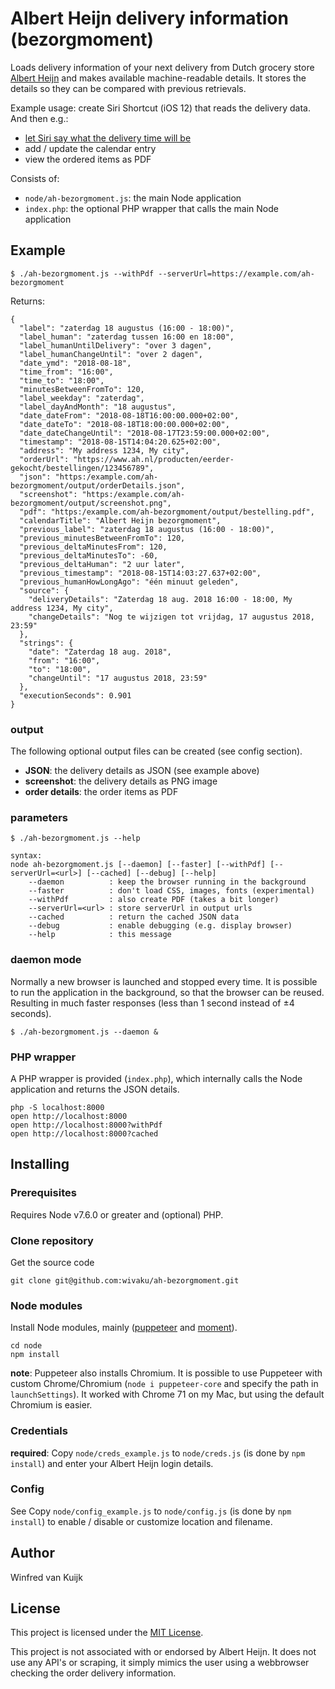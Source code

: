 # Albert Heijn delivery information (bezorgmoment)

Loads delivery information of your next delivery from Dutch grocery store [Albert Heijn](https://www.ah.nl/over-ah/online-bestellen/bezorgservice) and makes available machine-readable details. It stores the details so they can be compared with previous retrievals.

Example usage: create Siri Shortcut (iOS 12) that reads the delivery data.
And then e.g.:
- [let Siri say what the delivery time will be](https://github.com/wivaku/ah-bezorgmoment/issues/1)
- add / update the calendar entry
- view the ordered items as PDF

Consists of:
- `node/ah-bezorgmoment.js`: the main Node application
- `index.php`: the optional PHP wrapper that calls the main Node application

## Example
```
$ ./ah-bezorgmoment.js --withPdf --serverUrl=https://example.com/ah-bezorgmoment
```
Returns:
```
{
  "label": "zaterdag 18 augustus (16:00 - 18:00)",
  "label_human": "zaterdag tussen 16:00 en 18:00",
  "label_humanUntilDelivery": "over 3 dagen",
  "label_humanChangeUntil": "over 2 dagen",
  "date_ymd": "2018-08-18",
  "time_from": "16:00",
  "time_to": "18:00",
  "minutesBetweenFromTo": 120,
  "label_weekday": "zaterdag",
  "label_dayAndMonth": "18 augustus",
  "date_dateFrom": "2018-08-18T16:00:00.000+02:00",
  "date_dateTo": "2018-08-18T18:00:00.000+02:00",
  "date_dateChangeUntil": "2018-08-17T23:59:00.000+02:00",
  "timestamp": "2018-08-15T14:04:20.625+02:00",
  "address": "My address 1234, My city",
  "orderUrl": "https://www.ah.nl/producten/eerder-gekocht/bestellingen/123456789",
  "json": "https:/example.com/ah-bezorgmoment/output/orderDetails.json",
  "screenshot": "https:/example.com/ah-bezorgmoment/output/screenshot.png",
  "pdf": "https:/example.com/ah-bezorgmoment/output/bestelling.pdf",
  "calendarTitle": "Albert Heijn bezorgmoment",
  "previous_label": "zaterdag 18 augustus (16:00 - 18:00)",
  "previous_minutesBetweenFromTo": 120,
  "previous_deltaMinutesFrom": 120,
  "previous_deltaMinutesTo": -60,
  "previous_deltaHuman": "2 uur later",
  "previous_timestamp": "2018-08-15T14:03:27.637+02:00",
  "previous_humanHowLongAgo": "één minuut geleden",
  "source": {
    "deliveryDetails": "Zaterdag 18 aug. 2018 16:00 - 18:00, My address 1234, My city",
    "changeDetails": "Nog te wijzigen tot vrijdag, 17 augustus 2018, 23:59"
  },
  "strings": {
    "date": "Zaterdag 18 aug. 2018",
    "from": "16:00",
    "to": "18:00",
    "changeUntil": "17 augustus 2018, 23:59"
  },
  "executionSeconds": 0.901
}
  ```

### output

The following optional output files can be created (see config section).
- **JSON**: the delivery details as JSON (see example above)
- **screenshot**: the delivery details as PNG image
- **order details**: the order items as PDF

### parameters

```
$ ./ah-bezorgmoment.js --help

syntax:
node ah-bezorgmoment.js [--daemon] [--faster] [--withPdf] [--serverUrl=<url>] [--cached] [--debug] [--help]
	--daemon          : keep the browser running in the background
	--faster          : don't load CSS, images, fonts (experimental)
	--withPdf         : also create PDF (takes a bit longer)
	--serverUrl=<url> : store serverUrl in output urls
	--cached          : return the cached JSON data
	--debug           : enable debugging (e.g. display browser)
	--help            : this message
```

### daemon mode
Normally a new browser is launched and stopped every time. It is possible to run the application in the background, so that the browser can be reused. Resulting in much faster responses (less than 1 second instead of ±4 seconds).

```
$ ./ah-bezorgmoment.js --daemon &
```

### PHP wrapper

A PHP wrapper is provided (`index.php`), which internally calls the Node application and returns the JSON details.

```
php -S localhost:8000
open http://localhost:8000
open http://localhost:8000?withPdf
open http://localhost:8000?cached
```


## Installing

### Prerequisites

Requires Node v7.6.0 or greater and (optional) PHP.

### Clone repository

Get the source code
```
git clone git@github.com:wivaku/ah-bezorgmoment.git
```

### Node modules

Install Node modules, mainly ([puppeteer](https://github.com/GoogleChrome/puppeteer) and [moment](https://momentjs.com/)). 

```
cd node
npm install
```

**note**: Puppeteer also installs Chromium. It is possible to use Puppeteer with custom Chrome/Chromium (`node i puppeteer-core` and specify the path in `launchSettings`). It worked with Chrome 71 on my Mac, but using the default Chromium is easier.

### Credentials

**required**: Copy `node/creds_example.js` to `node/creds.js` (is done by `npm install`) and enter your Albert Heijn login details.

### Config

See Copy `node/config_example.js` to `node/config.js` (is done by `npm install`) to enable / disable or customize location and filename. 

## Author

Winfred van Kuijk

## License

This project is licensed under the [MIT License](LICENSE).

This project is not associated with or endorsed by Albert Heijn. 
It does not use any API's or scraping, it simply mimics the user using a webbrowser checking the order delivery information.